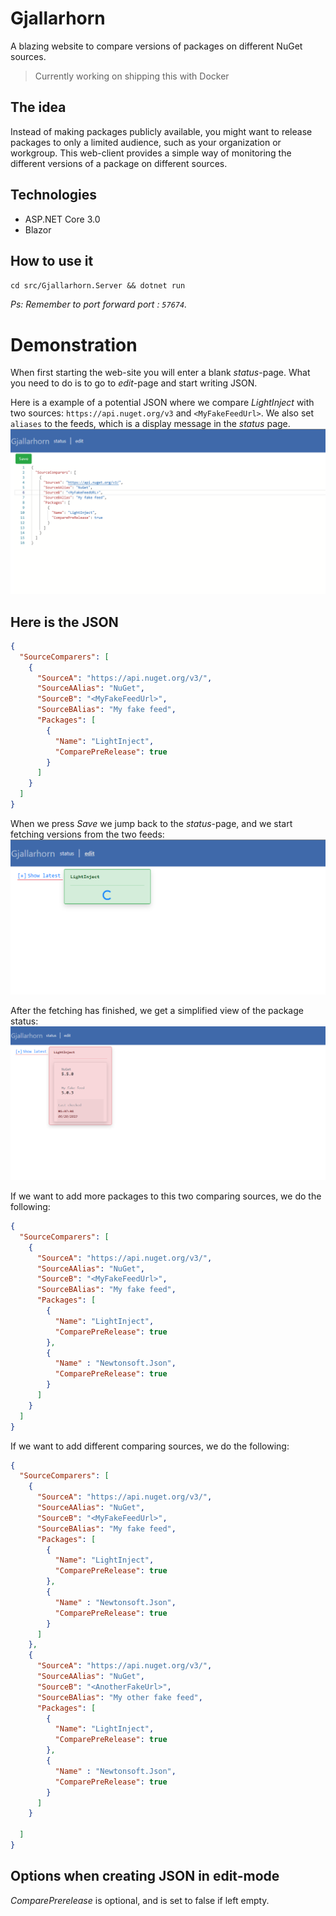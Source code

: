 # Gjallarhorn

A blazing website to compare versions of packages on different NuGet sources.

> Currently working on shipping this with Docker

## The idea

Instead of making packages publicly available, you might want to release packages to only a limited audience, such as your organization or workgroup.
This web-client provides a simple way of monitoring the different versions of a package on different sources.

## Technologies

- ASP.NET Core 3.0
- Blazor

## How to use it

`cd src/Gjallarhorn.Server && dotnet run`

*Ps: Remember to port forward port : `57674`.*

# Demonstration
When first starting the web-site you will enter a blank *status*-page. What you need to do is to go to *edit*-page and start writing JSON.

Here is a example of a potential JSON where we compare *LightInject* with two sources: ``https://api.nuget.org/v3`` and `<MyFakeFeedUrl>`.
We also set `aliases` to the feeds, which is a display message in the *status* page.
![BeforeFetch]

## Here is the JSON

```json
{
  "SourceComparers": [
    {
      "SourceA": "https://api.nuget.org/v3/",
      "SourceAAlias": "NuGet",
      "SourceB": "<MyFakeFeedUrl>",
      "SourceBAlias": "My fake feed",
      "Packages": [
        {
          "Name": "LightInject",
          "ComparePreRelease": true
        }
      ]
    }
  ]
}
```

When we press *Save* we jump back to the *status*-page, and we start fetching versions from the two feeds:
![DuringFetch]

After the fetching has finished, we get a simplified view of the package status:
![AfterFetch]


If we want to add more packages to this two comparing sources, we do the following:
```json
{
  "SourceComparers": [
    {
      "SourceA": "https://api.nuget.org/v3/",
      "SourceAAlias": "NuGet",
      "SourceB": "<MyFakeFeedUrl>",
      "SourceBAlias": "My fake feed",
      "Packages": [
        {
          "Name": "LightInject",
          "ComparePreRelease": true
        },
        {
          "Name" : "Newtonsoft.Json",
          "ComparePreRelease": true
        }
      ]
    }
  ]
}
```

If we want to add different comparing sources, we do the following:
```json
{
  "SourceComparers": [
    {
      "SourceA": "https://api.nuget.org/v3/",
      "SourceAAlias": "NuGet",
      "SourceB": "<MyFakeFeedUrl>",
      "SourceBAlias": "My fake feed",
      "Packages": [
        {
          "Name": "LightInject",
          "ComparePreRelease": true
        },
        {
          "Name" : "Newtonsoft.Json",
          "ComparePreRelease": true
        }
      ]
    },
    {
      "SourceA": "https://api.nuget.org/v3/",
      "SourceAAlias": "NuGet",
      "SourceB": "<AnotherFakeUrl>",
      "SourceBAlias": "My other fake feed",
      "Packages": [
        {
          "Name": "LightInject",
          "ComparePreRelease": true
        },
        {
          "Name" : "Newtonsoft.Json",
          "ComparePreRelease": true
        }
      ]
    }

  ]
}
```
## Options when creating JSON in edit-mode

*ComparePrerelease* is optional, and is set to false if left empty.

[BeforeFetch]: doc/img/BeforeFetch.png
[DuringFetch]: doc/img/DuringFetch.png
[AfterFetch]: doc/img/AfterFetch.png
